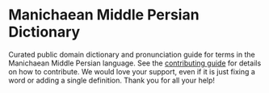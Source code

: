 
# Manichaean Middle Persian Dictionary

Curated public domain dictionary and pronunciation guide for terms in the Manichaean Middle Persian language. See the [contributing guide](https://github.com/drumworkteam/term/blob/make/.github/contributing.md) for details on how to contribute. We would love your support, even if it is just fixing a word or adding a single definition. Thank you for all your help!